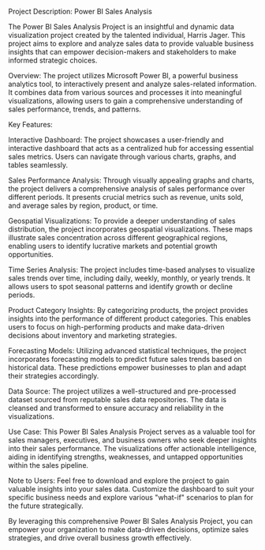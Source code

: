 Project Description: Power BI Sales Analysis

The Power BI Sales Analysis Project is an insightful and dynamic data visualization project created by the talented individual, Harris Jager. This project aims to explore and analyze sales data to provide valuable business insights that can empower decision-makers and stakeholders to make informed strategic choices.

Overview:
The project utilizes Microsoft Power BI, a powerful business analytics tool, to interactively present and analyze sales-related information. It combines data from various sources and processes it into meaningful visualizations, allowing users to gain a comprehensive understanding of sales performance, trends, and patterns.

Key Features:

Interactive Dashboard: The project showcases a user-friendly and interactive dashboard that acts as a centralized hub for accessing essential sales metrics. Users can navigate through various charts, graphs, and tables seamlessly.

Sales Performance Analysis: Through visually appealing graphs and charts, the project delivers a comprehensive analysis of sales performance over different periods. It presents crucial metrics such as revenue, units sold, and average sales by region, product, or time.

Geospatial Visualizations: To provide a deeper understanding of sales distribution, the project incorporates geospatial visualizations. These maps illustrate sales concentration across different geographical regions, enabling users to identify lucrative markets and potential growth opportunities.

Time Series Analysis: The project includes time-based analyses to visualize sales trends over time, including daily, weekly, monthly, or yearly trends. It allows users to spot seasonal patterns and identify growth or decline periods.

Product Category Insights: By categorizing products, the project provides insights into the performance of different product categories. This enables users to focus on high-performing products and make data-driven decisions about inventory and marketing strategies.

Forecasting Models: Utilizing advanced statistical techniques, the project incorporates forecasting models to predict future sales trends based on historical data. These predictions empower businesses to plan and adapt their strategies accordingly.

Data Source:
The project utilizes a well-structured and pre-processed dataset sourced from reputable sales data repositories. The data is cleansed and transformed to ensure accuracy and reliability in the visualizations.

Use Case:
This Power BI Sales Analysis Project serves as a valuable tool for sales managers, executives, and business owners who seek deeper insights into their sales performance. The visualizations offer actionable intelligence, aiding in identifying strengths, weaknesses, and untapped opportunities within the sales pipeline.

Note to Users:
Feel free to download and explore the project to gain valuable insights into your sales data. Customize the dashboard to suit your specific business needs and explore various "what-if" scenarios to plan for the future strategically.

By leveraging this comprehensive Power BI Sales Analysis Project, you can empower your organization to make data-driven decisions, optimize sales strategies, and drive overall business growth effectively.

